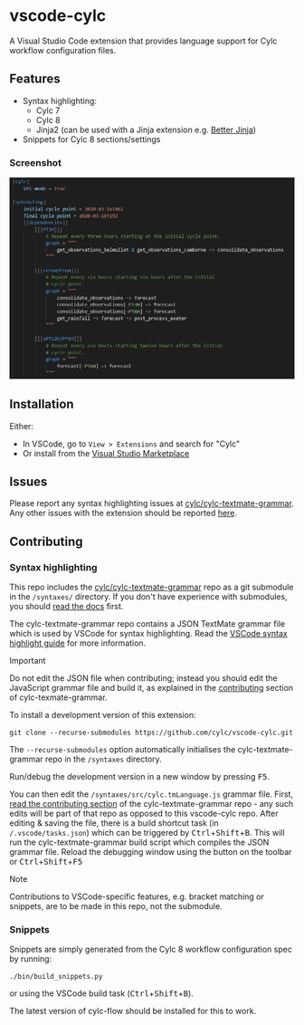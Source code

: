 # vscode-cylc

A Visual Studio Code extension that provides language support for Cylc workflow configuration files.

## Features

- Syntax highlighting:
  - Cylc 7
  - Cylc 8
  - Jinja2 (can be used with a Jinja extension e.g. [Better Jinja](https://marketplace.visualstudio.com/items?itemName=samuelcolvin.jinjahtml))
- Snippets for Cylc 8 sections/settings

### Screenshot

![Screenshot of syntax highlighting](img/screen1.png)

## Installation

Either:
- In VSCode, go to `View > Extensions` and search for "Cylc"
- Or install from the [Visual Studio Marketplace](https://marketplace.visualstudio.com/items?itemName=cylc.vscode-cylc)

## Issues

Please report any syntax highlighting issues at [cylc/cylc-textmate-grammar](https://github.com/cylc/cylc-textmate-grammar/issues). Any other issues with the extension should be reported [here](https://github.com/cylc/vscode-cylc/issues).

## Contributing

### Syntax highlighting

This repo includes the [cylc/cylc-textmate-grammar](https://github.com/cylc/cylc-textmate-grammar) repo as a git submodule in the `/syntaxes/` directory. If you don't have experience with submodules, you should [read the docs](https://git-scm.com/book/en/v2/Git-Tools-Submodules) first.

The cylc-textmate-grammar repo contains a JSON TextMate grammar file which is used by VSCode for syntax highlighting. Read the [VSCode syntax highlight guide](https://code.visualstudio.com/api/language-extensions/syntax-highlight-guide) for more information.

> [!IMPORTANT]
> Do not edit the JSON file when contributing; instead you should edit the JavaScript grammar file and build it, as explained in the [contributing](https://github.com/cylc/cylc-textmate-grammar#contributing) section of cylc-texmate-grammar.

To install a development version of this extension:
```
git clone --recurse-submodules https://github.com/cylc/vscode-cylc.git
```
The `--recurse-submodules` option automatically initialises the cylc-textmate-grammar repo in the `/syntaxes` directory.

Run/debug the development version in a new window by pressing <kbd>F5</kbd>.

You can then edit the `/syntaxes/src/cylc.tmLanguage.js` grammar file. First, [read the contributing section](https://github.com/cylc/cylc-textmate-grammar#contributing) of the cylc-textmate-grammar repo - any such edits will be part of that repo as opposed to this vscode-cylc repo. After editing & saving the file, there is a build shortcut task (in `/.vscode/tasks.json`) which can be triggered by <kbd>Ctrl</kbd>+<kbd>Shift</kbd>+<kbd>B</kbd>. This will run the cylc-textmate-grammar build script which compiles the JSON grammar file. Reload the debugging window using the button on the toolbar or <kbd>Ctrl</kbd>+<kbd>Shift</kbd>+<kbd>F5</kbd>

> [!NOTE]
> Contributions to VSCode-specific features, e.g. bracket matching or snippets, are to be made in this repo, not the submodule.

### Snippets

Snippets are simply generated from the Cylc 8 workflow configuration spec by running:

```
./bin/build_snippets.py
```

or using the VSCode build task (<kbd>Ctrl</kbd>+<kbd>Shift</kbd>+<kbd>B</kbd>).

The latest version of cylc-flow should be installed for this to work.
